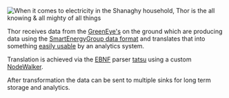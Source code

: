 
![When it comes to electricity in the Shanaghy household, 
Thor is the all knowing & all mighty of all things](img/thor.jpg)

Thor receives data from the [GreenEye's](http://www.brultech.com/greeneye/) on 
the ground which are producing data using the [SmartEnergyGroup data format](webapp/data/example_in.seg) 
and translates that into something [easily usable](webapp/data/example_out_splunk.json)
by an analytics system.

Translation is achieved via the [EBNF](webapp/data/seg.ebnf) 
parser [tatsu](http://tatsu.readthedocs.io/) using a custom 
[NodeWalker](webapp/seg.py).

After transformation the data can be sent to multiple sinks for long term 
storage and analytics.

